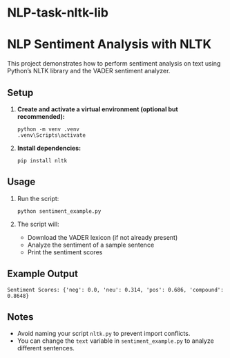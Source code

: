 # NLP-task-nltk-lib

# NLP Sentiment Analysis with NLTK

This project demonstrates how to perform sentiment analysis on text using Python’s NLTK library and the VADER sentiment analyzer.

## Setup

1. **Create and activate a virtual environment (optional but recommended):**
   ```
   python -m venv .venv
   .venv\Scripts\activate
   ```

2. **Install dependencies:**
   ```
   pip install nltk
   ```

## Usage

1. Run the script:
   ```
   python sentiment_example.py
   ```

2. The script will:
   - Download the VADER lexicon (if not already present)
   - Analyze the sentiment of a sample sentence
   - Print the sentiment scores

## Example Output

```
Sentiment Scores: {'neg': 0.0, 'neu': 0.314, 'pos': 0.686, 'compound': 0.8648}
```

## Notes

- Avoid naming your script `nltk.py` to prevent import conflicts.
- You can change the `text` variable in `sentiment_example.py` to analyze different sentences.

